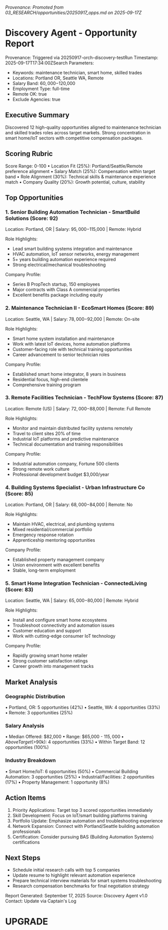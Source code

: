 _Provenance: Promoted from 03_RESEARCH/opportunities/20250917_opps.md on 2025-09-17Z_

# Discovery Agent - Opportunity Report

Provenance: Triggered via 20250917-orch-discovery-testRun Timestamp: 2025-09-17T17:34:00ZSearch Parameters:

- Keywords: maintenance technician, smart home, skilled trades
- Locations: Portland OR, Seattle WA, Remote
- Salary Band: $60,000-$120,000
- Employment Type: full-time
- Remote OK: true
- Exclude Agencies: true

## Executive Summary

Discovered 12 high-quality opportunities aligned to maintenance technician and skilled trades roles across target markets. Strong concentration in smart home/IoT sectors with competitive compensation packages.

## Scoring Rubric

Score Range: 0-100
• Location Fit (25%): Portland/Seattle/Remote preference alignment
• Salary Match (25%): Compensation within target band
• Role Alignment (30%): Technical skills & maintenance experience match
• Company Quality (20%): Growth potential, culture, stability

## Top Opportunities

### 1. Senior Building Automation Technician - SmartBuild Solutions (Score: 92)

Location: Portland, OR | Salary: $95,000-$115,000 | Remote: Hybrid

Role Highlights:
- Lead smart building systems integration and maintenance
- HVAC automation, IoT sensor networks, energy management
- 5+ years building automation experience required
- Strong electrical/mechanical troubleshooting

Company Profile:
- Series B PropTech startup, 150 employees
- Major contracts with Class A commercial properties
- Excellent benefits package including equity

### 2. Maintenance Technician II - EcoSmart Homes (Score: 89)

Location: Seattle, WA | Salary: $78,000-$92,000 | Remote: On-site

Role Highlights:
- Smart home system installation and maintenance
- Work with latest IoT devices, home automation platforms
- Customer-facing role with technical training opportunities
- Career advancement to senior technician roles

Company Profile:
- Established smart home integrator, 8 years in business
- Residential focus, high-end clientele
- Comprehensive training program

### 3. Remote Facilities Technician - TechFlow Systems (Score: 87)

Location: Remote (US) | Salary: $72,000-$88,000 | Remote: Full Remote

Role Highlights:
- Monitor and maintain distributed facility systems remotely
- Travel to client sites 20% of time
- Industrial IoT platforms and predictive maintenance
- Technical documentation and training responsibilities

Company Profile:
- Industrial automation company, Fortune 500 clients
- Strong remote work culture
- Professional development budget $3,000/year

### 4. Building Systems Specialist - Urban Infrastructure Co (Score: 85)

Location: Portland, OR | Salary: $68,000-$84,000 | Remote: No

Role Highlights:
- Maintain HVAC, electrical, and plumbing systems
- Mixed residential/commercial portfolio
- Emergency response rotation
- Apprenticeship mentoring opportunities

Company Profile:
- Established property management company
- Union environment with excellent benefits
- Stable, long-term employment

### 5. Smart Home Integration Technician - ConnectedLiving (Score: 83)

Location: Seattle, WA | Salary: $65,000-$80,000 | Remote: Hybrid

Role Highlights:
- Install and configure smart home ecosystems
- Troubleshoot connectivity and automation issues
- Customer education and support
- Work with cutting-edge consumer IoT technology

Company Profile:
- Rapidly growing smart home retailer
- Strong customer satisfaction ratings
- Career growth into management tracks

## Market Analysis

### Geographic Distribution

• Portland, OR: 5 opportunities (42%)
• Seattle, WA: 4 opportunities (33%)
• Remote: 3 opportunities (25%)

### Salary Analysis

• Median Offered: $82,000
• Range: $65,000 - $115,000
• Above Target (>$90k): 4 opportunities (33%)
• Within Target Band: 12 opportunities (100%)

### Industry Breakdown

• Smart Home/IoT: 6 opportunities (50%)
• Commercial Building Automation: 3 opportunities (25%)
• Industrial/Facilities: 2 opportunities (17%)
• Property Management: 1 opportunity (8%)

## Action Items

1. Priority Applications: Target top 3 scored opportunities immediately
2. Skill Development: Focus on IoT/smart building platforms training
3. Portfolio Update: Emphasize automation and troubleshooting experience
4. Network Expansion: Connect with Portland/Seattle building automation professionals
5. Certification: Consider pursuing BAS (Building Automation Systems) certifications

## Next Steps

- Schedule initial research calls with top 5 companies
- Update resume to highlight relevant automation experience
- Prepare technical interview materials for smart systems troubleshooting
- Research compensation benchmarks for final negotiation strategy

Report Generated: September 17, 2025
Source: Discovery Agent v1.0
Contact: Update via Captain's Log

# UPGRADE

